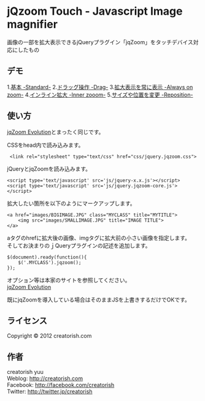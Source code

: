 jQzoom Touch - Javascript Image magnifier
======================
画像の一部を拡大表示できるjQueryプラグイン「jqZoom」をタッチデバイス対応にしたもの



デモ
------
1.<a href="http://dev.creatorish.com/demo/jqzoom-touch/demos/demo_standard.html" target="_blank">基本 -Standard-</a>
2.<a href="http://dev.creatorish.com/demo/jqzoom-touch/demos/demo_drag.html" target="_blank">ドラッグ操作 -Drag-</a>
3.<a href="http://dev.creatorish.com/demo/jqzoom-touch/demos/demo_alwayson.html" target="_blank">拡大表示を常に表示 -Always on zoom-</a>
4.<a href="http://dev.creatorish.com/demo/jqzoom-touch/demos/demo_innerzoom.html" target="_blank">インライン拡大 -Inner zooom-</a>
5.<a href="http://dev.creatorish.com/demo/jqzoom-touch/demos/demo_resizeposition.html" target="_blank">サイズや位置を変更 -Reposition-</a>

使い方
------

<a href="http://www.mind-projects.it/projects/jqzoom/" target="_blank">jqZoom Evolution</a>とまったく同じです。

CSSをhead内で読み込みます。

     <link rel="stylesheet" type="text/css" href="css/jquery.jqzoom.css">

jQueryとjqZoomを読み込みます。

    <script type='text/javascript' src='js/jquery-x.x.js'></script>
    <script type='text/javascript' src='js/jquery.jqzoom-core.js'></script>

拡大したい箇所を以下のようにマークアップします。

    <a href="images/BIGIMAGE.JPG" class="MYCLASS" title="MYTITLE">
        <img src="images/SMALLIMAGE.JPG" title="IMAGE TITLE">
    </a>

aタグのhrefに拡大後の画像、imgタグに拡大前の小さい画像を指定します。  
そしてお決まりのｊQueryプラグインの記述を追加します。

    $(document).ready(function(){
        $('.MYCLASS').jqzoom();
    });

オプション等は本家のサイトを参照してください。  
<a href="http://www.mind-projects.it/projects/jqzoom/" target="_blank">jqZoom Evolution</a>

既にjqZoomを導入している場合はそのままJSを上書きするだけでOKです。

ライセンス
--------
[BSD]: http://www.freebsd.org/ja/copyright/freebsd-license.html
Copyright &copy; 2012 creatorish.com

作者
--------
creatorish yuu  
Weblog: <http://creatorish.com>  
Facebook: <http://facebook.com/creatorish>  
Twitter: <http://twitter.jp/creatorish>
